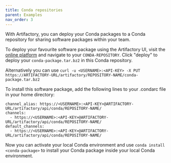 ```yaml
---
title: Conda repositories
parent: Examples
nav_order: 3
---
```


With Artifactory, you can deploy your Conda packages to a Conda repository for sharing software packages within your team.

To deploy your favourite software package using the Artifactory UI, visit the [online platform](https://rdmrepo.icts.kuleuven.be/ui/login/) and navigate to your `CONDA-REPOSITORY`.
Click "deploy" to deploy your `conda-package.tar.bz2` in this Conda repository.

Alternatively you can use `curl -u <USERNAME>:<API-KEY> -X PUT  https://ARTIFACTORY-URL/artifactory/REPOSITORY-NAME/conda-package.tar.bz2` 

To install this software package, add the following lines to your .condarc file in your home directory:
```
channel_alias: https://<USERNAME>:<API-KEY>@ARTIFACTORY-URL/artifactory/api/conda/REPOSITORY-NAME/
channels:
  - https://<USERNAME>:<API-KEY>@ARTIFACTORY-URL/artifactory/api/conda/REPOSITORY-NAME/
default_channels:
  - https://<USERNAME>:<API-KEY>@ARTIFACTORY-URL/artifactory/api/conda/REPOSITORY-NAME/
```
Now you can activate your local Conda environment and use `conda install <conda-package>` to install your Conda package inside your local Conda environment.
  
  

